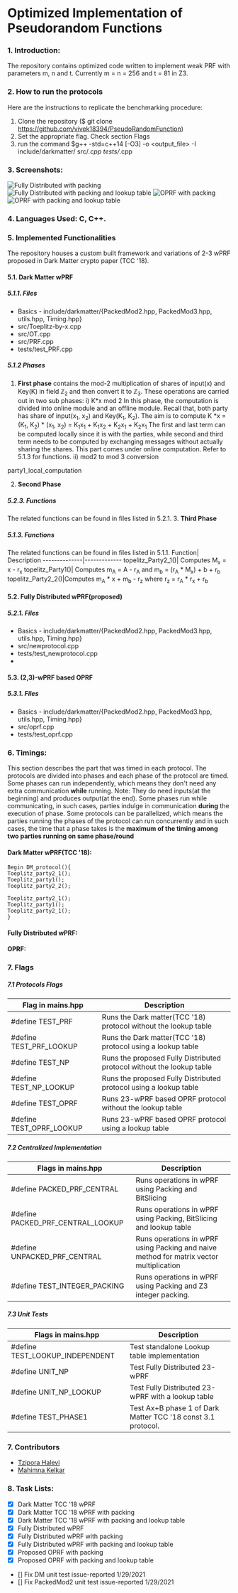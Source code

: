 # Optimized Implementation of Pseudorandom Functions


### 1. Introduction:
The repository contains optimized code written to implement weak PRF with parameters m, n and t.
Currently m = n = 256 and t = 81 in Z3.

### 2. How to run the protocols
Here are the instructions to replicate the benchmarking procedure:
1. Clone the repository ($ git clone https://github.com/vivek18394/PseudoRandomFunction)
2. Set the appropriate flag. Check section Flags
3. run the command $g++ -std=c++14 [-O3] -o <output_file> -I include/darkmatter/ src/*.cpp tests/*.cpp

### 3. Screenshots:
![Fully Distributed with packing](https://github.com/vivek18394/PseudoRandomFunction/tree/master/Documents/screenshots/np_aws.png)
![Fully Distributed with packing and lookup table](https://github.com/vivek18394/PseudoRandomFunction/tree/master/Documents/screenshots/np_lookup_aws.png)
![OPRF with packing](https://github.com/vivek18394/PseudoRandomFunction/tree/master/Documents/screenshots/oprf_aws.png)
![OPRF with packing and lookup table](https://github.com/vivek18394/PseudoRandomFunction/tree/master/Documents/screenshots/oprf_lookup_aws.png)

### 4. Languages Used: C, C++.

### 5. Implemented Functionalities
The repository houses a custom built framework and variations of 2-3 wPRF proposed in Dark Matter crypto paper (TCC '18). 

#### 5.1. Dark Matter wPRF
##### 5.1.1. Files
* Basics - include/darkmatter/{PackedMod2.hpp, PackedMod3.hpp, utils.hpp, Timing.hpp}
* src/Toeplitz-by-x.cpp
* src/OT.cpp
* src/PRF.cpp
* tests/test_PRF.cpp
##### 5.1.2 Phases
1. **First phase** contains the mod-2 multiplication of shares of input(x) and Key(K) in field &#8484;<sub>2</sub> and then convert it to &#8484;<sub>3</sub>. These operations are carried out in two sub phases:
	i) K*x mod 2
	In this phase, the computation is divided into online module and an offline module. Recall that, both party has share of input(x<sub>1</sub>, x<sub>2</sub>) and Key(K<sub>1</sub>, K<sub>2</sub>). The aim is to compute 
	K *x = (K<sub>1</sub>, K<sub>2</sub>) * (x<sub>1</sub>, x<sub>2</sub>) = K<sub>1</sub>x<sub>1</sub> + K<sub>1</sub>x<sub>2</sub> + K<sub>2</sub>x<sub>1</sub> + </sub>K<sub>2</sub>x<sub>1</sub>
	The first and last term can be computed locally since it is with the parties, while second and third term needs to be computed by exchanging messages without actually sharing the shares. This part comes under online computation.
	Refer to 5.1.3 for functions.
	ii) mod2 to mod 3 conversion


party1_local_computation


	
2. **Second Phase** 
##### 5.2.3. Functions

The related functions can be found in files listed in 5.2.1.
3. **Third Phase**

##### 5.1.3. Functions

The related functions can be found in files listed in 5.1.1.
Function|  Description
--------------|-------------
topelitz_Party2_1()| Computes M<sub>x</sub> = x - r<sub>x</sub>
topelitz_Party1()| Computes m<sub>A</sub> = A - r<sub>A</sub>  and m<sub>b</sub> = (r<sub>A</sub> * M<sub>x</sub>) + b + r<sub>b</sub>
topelitz_Party2_2()|Computes m<sub>A</sub> * x + m<sub>b</sub> - r<sub>z</sub> where r<sub>z</sub> = r<sub>A</sub> * r<sub>x</sub> + r<sub>b</sub>
	
#### 5.2. Fully Distributed wPRF(proposed)
##### 5.2.1. Files
* Basics - include/darkmatter/{PackedMod2.hpp, PackedMod3.hpp, utils.hpp, Timing.hpp}
* src/newprotocol.cpp
* tests/test_newprotocol.cpp
* 
#### 5.3. (2,3)-wPRF based OPRF 
##### 5.3.1. Files
* Basics - include/darkmatter/{PackedMod2.hpp, PackedMod3.hpp, utils.hpp, Timing.hpp}
* src/oprf.cpp
* tests/test_oprf.cpp

### 6. Timings:
This section describes the part that was timed in each protocol. The protocols are divided into phases and each phase of the protocol are timed. Some phases can run independently, which means they don't need any extra communication **while** running. Note: They do need inputs(at the beginning) and produces output(at the end). Some phases run while communicating, in such cases, parties indulge in communication **during** the execution of phase.
Some protocols can be parallelized, which means the parties running the phases of the protocol can run concurrently and in such cases, the time that a phase takes is the __maximum of the timing among two parties running on same phase/round__

#### Dark Matter wPRF(TCC '18):

    Begin DM_protocol(){
    Toeplitz_party2_1();
    Toeplitz_party1();
    Toeplitz_party2_2();

	Toeplitz_party2_1();
	Toeplitz_party1();
	Toeplitz_party2_1();
	}


#### Fully Distributed wPRF:

#### OPRF:


### 7. Flags

##### 7.1 Protocols Flags

Flag in mains.hpp | Description
------------------------- | -----------------
#define TEST_PRF | Runs the Dark matter(TCC '18) protocol without the lookup table
#define TEST_PRF_LOOKUP | Runs the Dark matter(TCC '18) protocol using a lookup table
#define TEST_NP  | Runs the proposed Fully Distributed protocol without the lookup table
#define TEST_NP_LOOKUP | Runs the proposed Fully Distributed protocol using a lookup table
#define TEST_OPRF | Runs 23-wPRF based OPRF protocol without the lookup table
#define TEST_OPRF_LOOKUP | Runs 23-wPRF based OPRF protocol using a lookup table

##### 7.2 Centralized Implementation
Flags in mains.hpp | Description
-------------------- | ------------------
#define PACKED_PRF_CENTRAL | Runs operations in wPRF using Packing and BitSlicing
#define PACKED_PRF_CENTRAL_LOOKUP | Runs operations in wPRF using Packing, BitSlicing and lookup table
#define UNPACKED_PRF_CENTRAL | Runs operations in wPRF using Packing and naive method for matrix vector multiplication
#define TEST_INTEGER_PACKING | Runs operations in wPRF using Packing and Z3 integer packing. 


##### 7.3 Unit Tests
Flags in mains.hpp | Description
-------------------- | ------------------
#define TEST_LOOKUP_INDEPENDENT | Test standalone Lookup table implementation
#define UNIT_NP | Test Fully Distributed 23-wPRF
#define UNIT_NP_LOOKUP| Test Fully Distributed 23-wPRF with a lookup table
#define TEST_PHASE1| Test Ax+B phase 1 of Dark Matter TCC '18 const 3.1 protocol.


### 7. Contributors
* [Tzipora Halevi](https://github.com/thalevi)
* [Mahimna Kelkar](https://github.com/mahimnakelkar)

### 8. Task Lists:
- [x] Dark Matter TCC '18 wPRF 
- [x] Dark Matter TCC '18 wPRF with packing
- [x] Dark Matter TCC '18 wPRF with packing and lookup table
- [x] Fully Distributed wPRF
- [x] Fully Distributed wPRF with packing
- [x] Fully Distributed wPRF with packing and lookup table
- [x] Proposed OPRF with packing
- [x] Proposed OPRF with packing and lookup table
- [] Fix DM unit test issue-reported 1/29/2021
- [] Fix PackedMod2 unit test issue-reported 1/29/2021

